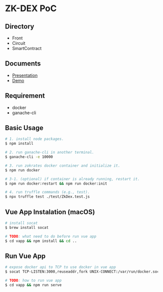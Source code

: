 # ZK-DEX PoC

## Directory

- Front
- Circuit
- SmartContract

## Documents
- [Presentation](https://docs.google.com/presentation/d/1b6yD4iV-vS_KyK27CG9ImMRdTypm9mtIbd5m3a_MNeU/edit?usp=sharing)
- [Demo](https://youtu.be/QvKaqMH_5lk)

## Requirement
- docker
- ganache-cli


## Basic Usage
```bash
# 1. install node packages.
$ npm install

# 2. run ganache-cli in another terminal.
$ ganache-cli -e 10000

# 3. run zokrates docker container and initialize it.
$ npm run docker

# 3-1. (optional) if container is already running, restart it.
$ npm run docker:restart && npm run docker:init

# 4. run truffle commands (e.g., test).
$ npx truffle test ./test/ZkDex.test.js
```

## Vue App Instalation (macOS)
```bash
# install socat
$ brew install socat

# TODO: what need to do before run vue app
$ cd vapp && npm install && cd ..
```

## Run Vue App
```bash
# expose docker api to TCP to use docker in vue app
$ socat TCP-LISTEN:3000,reuseaddr,fork UNIX-CONNECT:/var/run/docker.sock &

# TODO: how to run vue app
$ cd vapp && npm run serve
```